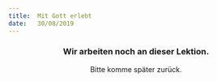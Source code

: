 ```yaml
---
title:  Mit Gott erlebt
date:   30/08/2019
---
```


### <center>Wir arbeiten noch an dieser Lektion.</center>
<center>Bitte komme später zurück.</center>